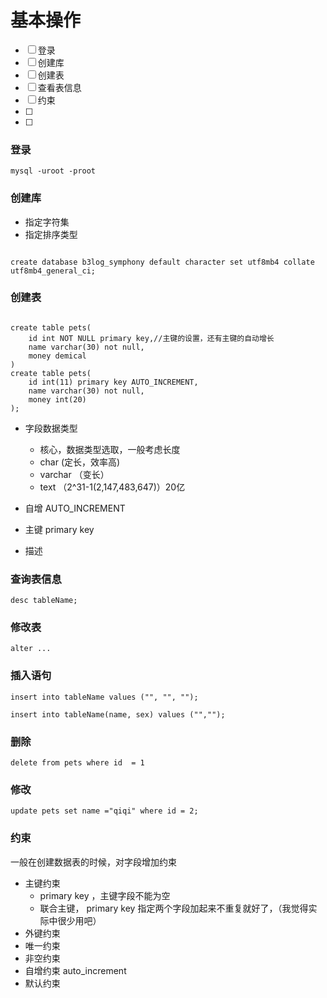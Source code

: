 # 基本操作

- [ ] 登录
- [ ] 创建库
- [ ] 创建表
- [ ] 查看表信息
- [ ] 约束
- [ ] 
- [ ] 





### 登录

```
mysql -uroot -proot
```

### 创建库

- 指定字符集
- 指定排序类型

```

create database b3log_symphony default character set utf8mb4 collate utf8mb4_general_ci;

```

### 创建表

```

create table pets(
    id int NOT NULL primary key,//主键的设置，还有主键的自动增长
    name varchar(30) not null,
    money demical
)
create table pets(
    id int(11) primary key AUTO_INCREMENT,
    name varchar(30) not null,
    money int(20)
);
```

- 字段数据类型
  - 核心，数据类型选取，一般考虑长度
  - char (定长，效率高)
  - varchar （变长）
  - text （2^31-1(2,147,483,647)）20亿

- 自增  AUTO_INCREMENT
- 主键  primary key
- 描述

### 查询表信息

```
desc tableName;
```

### 修改表

```
alter ...
```

### 插入语句

```
insert into tableName values ("", "", "");

insert into tableName(name, sex) values ("","");

```

### 删除

```
delete from pets where id  = 1
```


### 修改

```
update pets set name ="qiqi" where id = 2;
```


### 约束

一般在创建数据表的时候，对字段增加约束

- 主键约束  
  - primary key ，主键字段不能为空
  - 联合主键， primary key 指定两个字段加起来不重复就好了，（我觉得实际中很少用吧）
- 外键约束
- 唯一约束
- 非空约束
- 自增约束  auto_increment
- 默认约束



